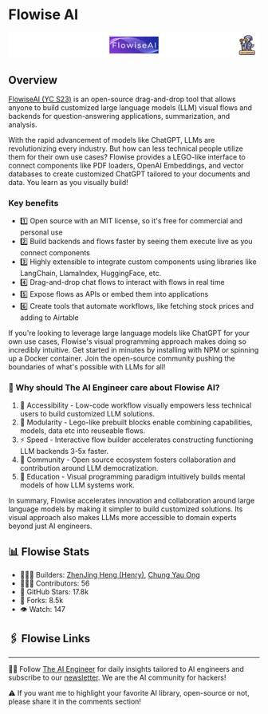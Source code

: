 # Flowise AI
![The AI Engineer presents Flowise AI](flowiseai_1920x192.png)
## Overview
[FlowiseAI (YC S23)](https://www.linkedin.com/company/flowiseai/) is an open-source drag-and-drop tool that allows anyone to build customized large language models (LLM) visual flows and backends for question-answering applications, summarization, and analysis.

With the rapid advancement of models like ChatGPT, LLMs are revolutionizing every industry. But how can less technical people utilize them for their own use cases? Flowise provides a LEGO-like interface to connect components like PDF loaders, OpenAI Embeddings, and vector databases to create customized ChatGPT tailored to your documents and data. You learn as you visually build!

### Key benefits

- 1️⃣  Open source with an MIT license, so it's free for commercial and personal use
- 2️⃣  Build backends and flows faster by seeing them execute live as you connect components
- 3️⃣  Highly extensible to integrate custom components using libraries like LangChain, LlamaIndex, HuggingFace, etc.
- 4️⃣  Drag-and-drop chat flows to interact with flows in real time
- 5️⃣  Expose flows as APIs or embed them into applications
- 6️⃣  Create tools that automate workflows, like fetching stock prices and adding to Airtable

If you're looking to leverage large language models like ChatGPT for your own use cases, Flowise's visual programming approach makes doing so incredibly intuitive. Get started in minutes by installing with NPM or spinning up a Docker container. Join the open-source community pushing the boundaries of what's possible with LLMs for all!

### 🤔 Why should The AI Engineer care about Flowise AI?

1. 🤝 Accessibility - Low-code workflow visually empowers less technical users to build customized LLM solutions.
2. 🧩 Modularity - Lego-like prebuilt blocks enable combining capabilities, models, data etc into reuseable flows.
3. ⚡️ Speed - Interactive flow builder accelerates constructing functioning LLM backends 3-5x faster.
4. 👥 Community - Open source ecosystem fosters collaboration and contribution around LLM democratization.
5. 🔬 Education - Visual programming paradigm intuitively builds mental models of how LLM systems work.

In summary, Flowise accelerates innovation and collaboration around large language models by making it simpler to build customized solutions. Its visual approach also makes LLMs more accessible to domain experts beyond just AI engineers.

## 📊 Flowise Stats
* 👷🏽‍♀️ Builders: [ZhenJing Heng (Henry)](https://www.linkedin.com/in/ACoAABwCxcUBn30TVaYCp89mkSU3_YwlMFF0t-E), [Chung Yau Ong](https://www.linkedin.com/in/ACoAADCzW8AB1kJCc5e_KfJPdNmZKOWiHfDjMIM)
* 👩🏽‍💻 Contributors: 56
* 💫 GitHub Stars: 17.8k
* 🍴 Forks: 8.5k
* 👁️ Watch: 147

## 🖇️ Flowise Links

---
🧙🏽 Follow [The AI Engineer](https://www.linkedin.com/company/theaiengineer/) for daily insights tailored to AI engineers and subscribe to our [newsletter](http://theaiengineerco.substack.com). We are the AI community for hackers!

⚠️ If you want me to highlight your favorite AI library, open-source or not, please share it in the comments section!